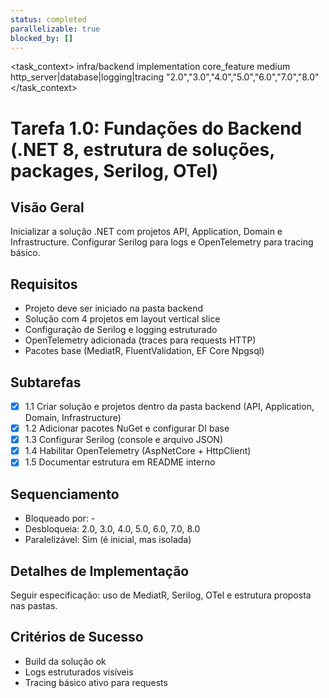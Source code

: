 ```yaml
---
status: completed
parallelizable: true
blocked_by: []
---
```


<task_context>
<domain>infra/backend</domain>
<type>implementation</type>
<scope>core_feature</scope>
<complexity>medium</complexity>
<dependencies>http_server|database|logging|tracing</dependencies>
<unblocks>"2.0","3.0","4.0","5.0","6.0","7.0","8.0"</unblocks>
</task_context>

# Tarefa 1.0: Fundações do Backend (.NET 8, estrutura de soluções, packages, Serilog, OTel)

## Visão Geral
Inicializar a solução .NET com projetos API, Application, Domain e Infrastructure. Configurar Serilog para logs e OpenTelemetry para tracing básico.

## Requisitos
- Projeto deve ser iniciado na pasta backend
- Solução com 4 projetos em layout vertical slice
- Configuração de Serilog e logging estruturado
- OpenTelemetry adicionada (traces para requests HTTP)
- Pacotes base (MediatR, FluentValidation, EF Core Npgsql)

## Subtarefas
- [x] 1.1 Criar solução e projetos dentro da pasta backend (API, Application, Domain, Infrastructure)
- [x] 1.2 Adicionar pacotes NuGet e configurar DI base
- [x] 1.3 Configurar Serilog (console e arquivo JSON)
- [x] 1.4 Habilitar OpenTelemetry (AspNetCore + HttpClient)
- [x] 1.5 Documentar estrutura em README interno

## Sequenciamento
- Bloqueado por: -
- Desbloqueia: 2.0, 3.0, 4.0, 5.0, 6.0, 7.0, 8.0
- Paralelizável: Sim (é inicial, mas isolada)

## Detalhes de Implementação
Seguir especificação: uso de MediatR, Serilog, OTel e estrutura proposta nas pastas.

## Critérios de Sucesso
- Build da solução ok
- Logs estruturados visíveis
- Tracing básico ativo para requests
